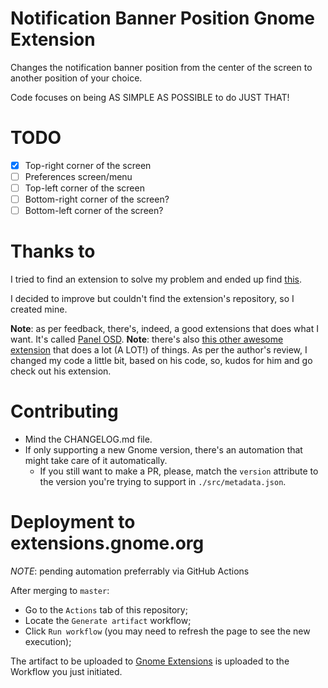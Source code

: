 # Notification Banner Position Gnome Extension

Changes the notification banner position from the center of the screen to another position of your choice.

Code focuses on being AS SIMPLE AS POSSIBLE to do JUST THAT!

# TODO

- [X] Top-right corner of the screen
- [ ] Preferences screen/menu
- [ ] Top-left corner of the screen
- [ ] Bottom-right corner of the screen?
- [ ] Bottom-left corner of the screen?

# Thanks to

I tried to find an extension to solve my problem and ended up find [this](https://extensions.gnome.org/extension/1568/notification-banner-positionselenium-h/).

I decided to improve but couldn't find the extension's repository, so I created mine.

**Note**: as per feedback, there's, indeed, a good extensions that does what I want. It's called [Panel OSD](https://extensions.gnome.org/extension/708/panel-osd/).
**Note**: there's also [this other awesome extension](https://gitlab.gnome.org/jrahmatzadeh/just-perfection) that does a lot (A LOT!) of things. As per the author's review, I changed my code a little bit, based on his code, so, kudos for him and go check out his extension.

# Contributing

- Mind the CHANGELOG.md file.
- If only supporting a new Gnome version, there's an automation that might take care of it automatically.
    - If you still want to make a PR, please, match the `version` attribute to the version you're trying to support in `./src/metadata.json`.

# Deployment to extensions.gnome.org

*_NOTE_*: pending automation preferrably via GitHub Actions

After merging to `master`:

- Go to the `Actions` tab of this repository;
- Locate the `Generate artifact` workflow;
- Click `Run workflow` (you may need to refresh the page to see the new execution);

The artifact to be uploaded to [Gnome Extensions](https://extensions.gnome.org/upload/) is uploaded to the Workflow you just initiated.

